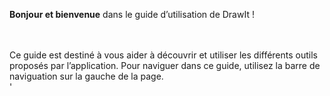 **Bonjour et bienvenue** dans le guide d’utilisation de DrawIt !

</br></br>Ce guide est destiné à vous aider à découvrir et utiliser les différents outils proposés par l’application. Pour naviguer dans ce guide, utilisez la barre de naviguation sur la gauche de la page.<br/>'
